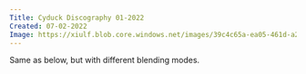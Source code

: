 ```yaml
---
Title: Cyduck Discography 01-2022
Created: 07-02-2022
Image: https://xiulf.blob.core.windows.net/images/39c4c65a-ea05-461d-a28f-89ced506a01f
---
```


Same as below, but with different blending modes.
